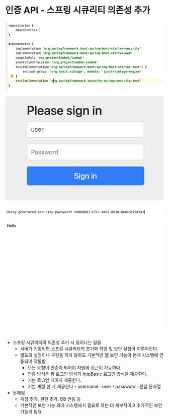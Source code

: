 # 인증 API - 스프링 시큐리티 의존성 추가

![스프링 시큐리티 의존성 추가](../../../../../.gitbook/assets/2020-09-15-8.35.48.png)

![서버 실행 시 로그인 페이지가 나온다.](../../../../../.gitbook/assets/2020-09-15-8.36.08.png)

![서버 단에서 주는 암호로 user/ 해당 패스를 적어서 로그인을 한다.](<../../../../../.gitbook/assets/2020-09-15-8.36.03 (1) (1).png>)

![로그인 화면](../../../../../.gitbook/assets/2020-09-15-8.36.25.png)

* 스프링 시큐리티의 의존성 추가 시 일어나는 일들
  * 서버가 기동되면 스프링 시큐리티의 초기화 작업 및 보안 설정이 이루어진다.
  * 별도의 설정이나 구현을 하지 않아도 기본적인 웹 보안 기능이 현재 시스템에 연동되어 작동함
    * 모든 요청이 인증이 되어야 자원에 접근이 가능하다.
    * 인증 방식은 폼 로그인 방식과 httpBasic 로그인 방식을 제공한다.
    * 기본 로그인 페이지 제공한다.
    * 기본 계정 한 개 제공한다 - username : user / password : 랜덤 문자열
* 문제점
  * 계정 추가, 권한 추가, DB 연동 등
  * 기본적인 보안 기능 외에 시스템에서 필요로 하는 더 세부적이고 추가적인 보안기능이 필요

